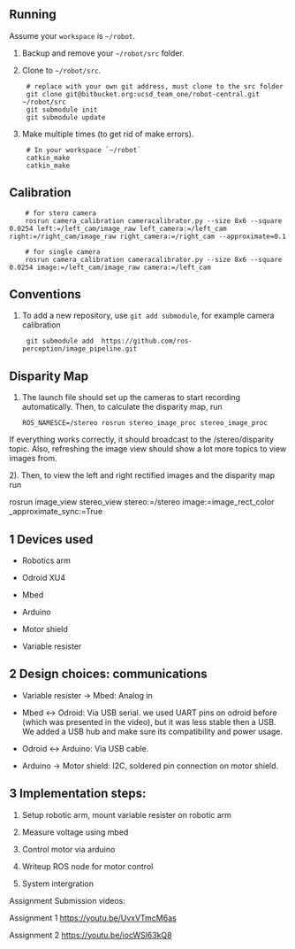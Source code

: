 ## Running
Assume your `workspace` is `~/robot`.

1. Backup and remove your `~/robot/src` folder.
2. Clone to `~/robot/src`.

        # replace with your own git address, must clone to the src folder
        git clone git@bitbucket.org:ucsd_team_one/robot-central.git ~/robot/src
        git submodule init
        git submodule update

3. Make multiple times (to get rid of make errors).

        # In your workspace `~/robot`
        catkin_make
        catkin_make


## Calibration

        # for stero camera
        rosrun camera_calibration cameracalibrator.py --size 8x6 --square 0.0254 left:=/left_cam/image_raw left_camera:=/left_cam right:=/right_cam/image_raw right_camera:=/right_cam --approximate=0.1

        # for single camera
        rosrun camera_calibration cameracalibrator.py --size 8x6 --square 0.0254 image:=/left_cam/image_raw camera:=/left_cam

## Conventions
1. To add a new repository, use `git add submodule`, for example camera calibration

        git submodule add  https://github.com/ros-perception/image_pipeline.git

## Disparity Map
1. The launch file should set up the cameras to start recording automatically. Then, to calculate the disparity map, run

       ROS_NAMESCE=/stereo rosrun stereo_image_proc stereo_image_proc

If everything works correctly, it should broadcast to the /stereo/disparity topic. Also, refreshing the image view should show a lot more topics to view images from.

2). Then, to view the left and right rectified images and the disparity map run

rosrun image_view stereo_view stereo:=/stereo image:=image_rect_color _approximate_sync:=True


## 1 Devices used

* Robotics arm

* Odroid XU4

* Mbed

* Arduino

* Motor shield

* Variable resister



## 2 Design choices: communications

* Variable resister -> Mbed: Analog in

* Mbed <-> Odroid: Via USB serial.  we used UART pins on odroid before (which was presented in the video), but it was less stable then a USB. We added a USB hub and make sure its compatibility and power usage.

* Odroid <-> Arduino: Via USB cable.

* Arduino -> Motor shield: I2C, soldered pin connection on motor shield.



## 3 Implementation steps:

1. Setup robotic arm, mount variable resister on robotic arm

2. Measure voltage using mbed

3. Control motor via arduino

4. Writeup ROS node for motor control

5. System intergration



Assignment Submission videos:



Assignment 1 https://youtu.be/UvxVTmcM6as

Assignment 2 https://youtu.be/iocWSl63kQ8